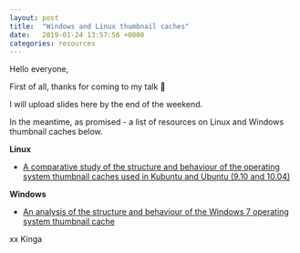 ```yaml
---
layout: post
title:  "Windows and Linux thumbnail caches"
date:   2019-01-24 13:57:56 +0000
categories: resources
---
```

Hello everyone,

First of all, thanks for coming to my talk 💖

I will upload slides here by the end of the weekend.

In the meantime, as  promised - a list of resources on Linux and Windows thumbnail caches below.

<b>Linux</b>

* [A comparative study of the structure and behaviour of the operating system thumbnail caches used in Kubuntu and Ubuntu (9.10 and 10.04)](https://www.researchgate.net/publication/262327018_A_comparative_study_of_the_structure_and_behaviour_of_the_operating_system_thumbnail_caches_used_in_Kubuntu_and_Ubuntu_910_and_1004)

<b>Windows</b>

* [An analysis of the structure and behaviour of the Windows 7 operating system thumbnail cache](https://www.researchgate.net/publication/330987758_An_analysis_of_the_structure_and_behaviour_of_the_Windows_7_operating_system_thumbnail_cache)


xx
Kinga
